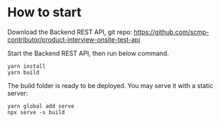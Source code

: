 # How to start

Download the Backend REST API,
git repo: https://github.com/scmp-contributor/product-interview-onsite-test-api

Start the Backend REST API, then run below command.

```cml
yarn install
yarn build
```

The build folder is ready to be deployed.
You may serve it with a static server:

```cml
yarn global add serve
npx serve -s build
```
